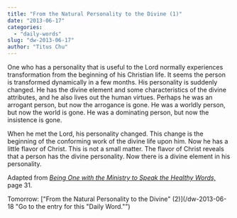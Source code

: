 ```yaml
---
title: "From the Natural Personality to the Divine (1)"
date: "2013-06-17"
categories: 
  - "daily-words"
slug: "dw-2013-06-17"
author: "Titus Chu"
---
```


One who has a personality that is useful to the Lord normally experiences transformation from the beginning of his Christian life. It seems the person is transformed dynamically in a few months. His personality is suddenly changed. He has the divine element and some characteristics of the divine attributes, and he also lives out the human virtues. Perhaps he was an arrogant person, but now the arrogance is gone. He was a worldly person, but now the world is gone. He was a dominating person, but now the insistence is gone.

When he met the Lord, his personality changed. This change is the beginning of the conforming work of the divine life upon him. Now he has a little flavor of Christ. This is not a small matter. The flavor of Christ reveals that a person has the divine personality. Now there is a divine element in his personality.

Adapted from _[Being One with the Ministry to Speak the Healthy Words,](/book-one-with-the-ministry-vol-2 "Go to the listing for this book.")_ page 31.

Tomorrow: ["From the Natural Personality to the Divine" (2)](/dw-2013-06-18 "Go to the entry for this "Daily Word."")
